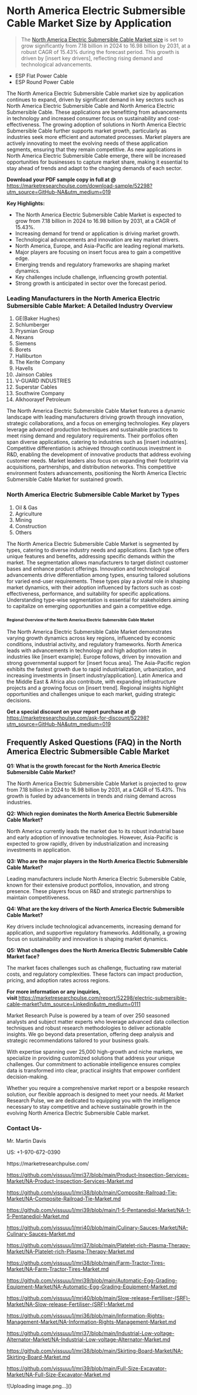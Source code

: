 <h1>North America Electric Submersible Cable Market&nbsp;Size by Application</h1><blockquote><p>The <a href="https://marketresearchpulse.com/download-sample/52298?utm_source=GitHub-NA&amp;utm_medium=019">North America Electric Submersible Cable Market size</a> is set to grow significantly from 7.18 billion in 2024 to 16.98 billion by 2031, at a robust CAGR of 15.43% during the forecast period. This growth is driven by [insert key drivers], reflecting rising demand and technological advancements.</p></blockquote><ul><li>ESP Flat Power Cable<li> ESP Round Power Cable</li></ul><p>The North America Electric Submersible Cable market size by application continues to expand, driven by significant demand in key sectors such as North America Electric Submersible Cable and North America Electric Submersible Cable. These applications are benefitting from advancements in technology and increased consumer focus on sustainability and cost-effectiveness. The growing adoption of solutions in North America Electric Submersible Cable further supports market growth, particularly as industries seek more efficient and automated processes. Market players are actively innovating to meet the evolving needs of these application segments, ensuring that they remain competitive. As new applications in North America Electric Submersible Cable emerge, there will be increased opportunities for businesses to capture market share, making it essential to stay ahead of trends and adapt to the changing demands of each sector.</p><p><strong>Download your PDF sample copy in full at @ </strong><a href="https://marketresearchpulse.com/download-sample/52298?utm_source=GitHub-NA&amp;utm_medium=019">https://marketresearchpulse.com/download-sample/52298?utm_source=GitHub-NA&amp;utm_medium=019</a></p><p><strong>Key Highlights: </strong></p><ul><li>The North America Electric Submersible Cable Market is expected to grow from 7.18 billion in 2024 to 16.98 billion by 2031, at a CAGR of 15.43%.</li><li>Increasing demand for trend or application is driving market growth.</li><li>Technological advancements and innovation are key market drivers.</li><li>North America, Europe, and Asia-Pacific are leading regional markets.</li><li>Major players are focusing on insert focus area to gain a competitive edge.</li><li>Emerging trends and regulatory frameworks are shaping market dynamics.</li><li>Key challenges include challenge, influencing growth potential.</li><li>Strong growth is anticipated in sector over the forecast period.</li></ul><h3>Leading Manufacturers in the North America Electric Submersible Cable Market: A Detailed Industry Overview</h3><ol><li>GE(Baker Hughes)</li><li>Schlumberger</li><li>Prysmian Group</li><li>Nexans</li><li>Siemens</li><li>Borets</li><li>Halliburton</li><li>The Kerite Company</li><li>Havells</li><li>Jainson Cables</li><li>V-GUARD INDUSTRIES</li><li>Superstar Cables</li><li>Southwire Company</li><li>Alkhoorayef Petroleum</li></ol><div class="flex max-w-full flex-col flex-grow"><div class="min-h-8 text-message flex w-full flex-col items-end gap-2 whitespace-normal break-words [.text-message+&amp;]:mt-5" dir="auto" data-message-author-role="assistant" data-message-id="fd8432e4-4910-450d-b182-61b7bfb0a01f" data-message-model-slug="gpt-4o"><div class="flex w-full flex-col gap-1 empty:hidden first:pt-[3px]"><div class="markdown prose w-full break-words dark:prose-invert light"><p>The North America Electric Submersible Cable Market features a dynamic landscape with leading manufacturers driving growth through innovation, strategic collaborations, and a focus on emerging technologies. Key players leverage advanced production techniques and sustainable practices to meet rising demand and regulatory requirements. Their portfolios often span diverse applications, catering to industries such as [insert industries]. Competitive differentiation is achieved through continuous investment in R&amp;D, enabling the development of innovative products that address evolving customer needs. Market leaders also focus on expanding their footprint via acquisitions, partnerships, and distribution networks. This competitive environment fosters advancements, positioning the North America Electric Submersible Cable Market for sustained growth.</p></div></div></div></div><h3>North America Electric Submersible Cable Market by Types</h3><ol><li>Oil & Gas<li> Agriculture<li> Mining<li> Construction<li> Others</li></ol><div class="flex max-w-full flex-col flex-grow"><div class="min-h-8 text-message flex w-full flex-col items-end gap-2 whitespace-normal break-words [.text-message+&amp;]:mt-5" dir="auto" data-message-author-role="assistant" data-message-id="084470be-0bb7-4664-bddf-5156b4f41249" data-message-model-slug="gpt-4o-mini"><div class="flex w-full flex-col gap-1 empty:hidden first:pt-[3px]"><div class="markdown prose w-full break-words dark:prose-invert light"><p>The North America Electric Submersible Cable Market is segmented by types, catering to diverse industry needs and applications. Each type offers unique features and benefits, addressing specific demands within the market. The segmentation allows manufacturers to target distinct customer bases and enhance product offerings. Innovation and technological advancements drive differentiation among types, ensuring tailored solutions for varied end-user requirements. These types play a pivotal role in shaping market dynamics, with their adoption influenced by factors such as cost-effectiveness, performance, and suitability for specific applications. Understanding type-wise segmentation is essential for stakeholders aiming to capitalize on emerging opportunities and gain a competitive edge.</p></div></div></div></div><h3><span style="font-size: 11px;">Regional Overview of the North America Electric Submersible Cable Market</span></h3><div class="flex max-w-full flex-col flex-grow"><div class="min-h-8 text-message flex w-full flex-col items-end gap-2 whitespace-normal break-words [.text-message+&amp;]:mt-5" dir="auto" data-message-author-role="assistant" data-message-id="e9038762-ce64-4e30-91c9-9bd413514231" data-message-model-slug="gpt-4o-mini"><div class="flex w-full flex-col gap-1 empty:hidden first:pt-[3px]"><div class="markdown prose w-full break-words dark:prose-invert light"><p>The North America Electric Submersible Cable Market demonstrates varying growth dynamics across key regions, influenced by economic conditions, industrial activity, and regulatory frameworks. North America leads with advancements in technology and high adoption rates in industries like [insert example]. Europe follows, driven by innovation and strong governmental support for [insert focus area]. The Asia-Pacific region exhibits the fastest growth due to rapid industrialization, urbanization, and increasing investments in [insert industry/application]. Latin America and the Middle East &amp; Africa also contribute, with expanding infrastructure projects and a growing focus on [insert trend]. Regional insights highlight opportunities and challenges unique to each market, guiding strategic decisions.</p></div></div></div></div><p><strong>Get a special discount on your report purchase at @ </strong><a href="https://marketresearchpulse.com/ask-for-discount/52298?utm_source=GitHub-NA&amp;utm_medium=019">https://marketresearchpulse.com/ask-for-discount/52298?utm_source=GitHub-NA&amp;utm_medium=019</a></p><h2>Frequently Asked Questions (FAQ) in the North America Electric Submersible Cable Market</h2><p><strong>Q1: What is the growth forecast for the North America Electric Submersible Cable Market?</strong></p><p>The North America Electric Submersible Cable Market is projected to grow from 7.18 billion in 2024 to 16.98 billion by 2031, at a CAGR of 15.43%. This growth is fueled by advancements in trends and rising demand across industries.</p><p><strong>Q2: Which region dominates the North America Electric Submersible Cable Market?</strong></p><p>North America currently leads the market due to its robust industrial base and early adoption of innovative technologies. However, Asia-Pacific is expected to grow rapidly, driven by industrialization and increasing investments in application.</p><p><strong>Q3: Who are the major players in the North America Electric Submersible Cable Market?</strong></p><p>Leading manufacturers include North America Electric Submersible Cable, known for their extensive product portfolios, innovation, and strong presence. These players focus on R&amp;D and strategic partnerships to maintain competitiveness.</p><p><strong>Q4: What are the key drivers of the North America Electric Submersible Cable Market?</strong></p><p>Key drivers include technological advancements, increasing demand for application, and supportive regulatory frameworks. Additionally, a growing focus on sustainability and innovation is shaping market dynamics.</p><p><strong>Q5: What challenges does the North America Electric Submersible Cable Market face?</strong></p><p>The market faces challenges such as challenge, fluctuating raw material costs, and regulatory complexities. These factors can impact production, pricing, and adoption rates across regions.</p><p><strong>For more information or any inquiries, visit&nbsp;</strong><a href="https://marketresearchpulse.com/report/52298/electric-submersible-cable-market?utm_source=Linkedin&utm_medium=0111">https://marketresearchpulse.com/report/52298/electric-submersible-cable-market?utm_source=Linkedin&utm_medium=0111</a></p><p>Market Research Pulse is powered by a team of over 250 seasoned analysts and subject matter experts who leverage advanced data collection techniques and robust research methodologies to deliver actionable insights. We go beyond data presentation, offering deep analysis and strategic recommendations tailored to your business goals.</p><p>With expertise spanning over 25,000 high-growth and niche markets, we specialize in providing customized solutions that address your unique challenges. Our commitment to actionable intelligence ensures complex data is transformed into clear, practical insights that empower confident decision-making.</p><p>Whether you require a comprehensive market report or a bespoke research solution, our flexible approach is designed to meet your needs. At Market Research Pulse, we are dedicated to equipping you with the intelligence necessary to stay competitive and achieve sustainable growth in the evolving North America Electric Submersible Cable market.</p><h3><strong>Contact Us-</strong></h3><p>Mr. Martin Davis</p><p>US: +1-970-672-0390</p><p>https://marketresearchpulse.com/</p><p><a href="https://github.com/vissuuu1/mri37/blob/main/Product-Inspection-Services-Market/NA-Product-Inspection-Services-Market.md">https://github.com/vissuuu1/mri37/blob/main/Product-Inspection-Services-Market/NA-Product-Inspection-Services-Market.md</a></p><p><a href="https://github.com/vissuuu1/mri38/blob/main/Composite-Railroad-Tie-Market/NA-Composite-Railroad-Tie-Market.md">https://github.com/vissuuu1/mri38/blob/main/Composite-Railroad-Tie-Market/NA-Composite-Railroad-Tie-Market.md</a></p><p><a href="https://github.com/vissuuu1/mri39/blob/main/1-5-Pentanediol-Market/NA-1-5-Pentanediol-Market.md">https://github.com/vissuuu1/mri39/blob/main/1-5-Pentanediol-Market/NA-1-5-Pentanediol-Market.md</a></p><p><a href="https://github.com/vissuuu1/mri40/blob/main/Culinary-Sauces-Market/NA-Culinary-Sauces-Market.md">https://github.com/vissuuu1/mri40/blob/main/Culinary-Sauces-Market/NA-Culinary-Sauces-Market.md</a></p><p><a href="https://github.com/vissuuu1/mri37/blob/main/Platelet-rich-Plasma-Therapy-Market/NA-Platelet-rich-Plasma-Therapy-Market.md">https://github.com/vissuuu1/mri37/blob/main/Platelet-rich-Plasma-Therapy-Market/NA-Platelet-rich-Plasma-Therapy-Market.md</a></p><p><a href="https://github.com/vissuuu1/mri38/blob/main/Farm-Tractor-Tires-Market/NA-Farm-Tractor-Tires-Market.md">https://github.com/vissuuu1/mri38/blob/main/Farm-Tractor-Tires-Market/NA-Farm-Tractor-Tires-Market.md</a></p><p><a href="https://github.com/vissuuu1/mri39/blob/main/Automatic-Egg-Grading-Equipment-Market/NA-Automatic-Egg-Grading-Equipment-Market.md">https://github.com/vissuuu1/mri39/blob/main/Automatic-Egg-Grading-Equipment-Market/NA-Automatic-Egg-Grading-Equipment-Market.md</a></p><p><a href="https://github.com/vissuuu1/mri40/blob/main/Slow-release-Fertiliser-(SRF)-Market/NA-Slow-release-Fertiliser-(SRF)-Market.md">https://github.com/vissuuu1/mri40/blob/main/Slow-release-Fertiliser-(SRF)-Market/NA-Slow-release-Fertiliser-(SRF)-Market.md</a></p><p><a href="https://github.com/vissuuu1/mri36/blob/main/Information-Rights-Management-Market/NA-Information-Rights-Management-Market.md">https://github.com/vissuuu1/mri36/blob/main/Information-Rights-Management-Market/NA-Information-Rights-Management-Market.md</a></p><p><a href="https://github.com/vissuuu1/mri37/blob/main/Industrial-Low-voltage-Alternator-Market/NA-Industrial-Low-voltage-Alternator-Market.md">https://github.com/vissuuu1/mri37/blob/main/Industrial-Low-voltage-Alternator-Market/NA-Industrial-Low-voltage-Alternator-Market.md</a></p><p><a href="https://github.com/vissuuu1/mri38/blob/main/Skirting-Board-Market/NA-Skirting-Board-Market.md">https://github.com/vissuuu1/mri38/blob/main/Skirting-Board-Market/NA-Skirting-Board-Market.md</a></p><p><a href="https://github.com/vissuuu1/mri39/blob/main/Full-Size-Excavator-Market/NA-Full-Size-Excavator-Market.md">https://github.com/vissuuu1/mri39/blob/main/Full-Size-Excavator-Market/NA-Full-Size-Excavator-Market.md</a></p>
![Uploading image.png…]()

